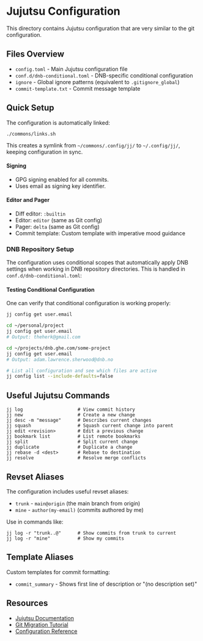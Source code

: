 # Jujutsu Configuration

This directory contains Jujutsu configuration that are very similar to the git configuration.

## Files Overview

- `config.toml` - Main Jujutsu configuration file
- `conf.d/dnb-conditional.toml` - DNB-specific conditional configuration
- `ignore` - Global ignore patterns (equivalent to `.gitignore_global`)
- `commit-template.txt` - Commit message template

## Quick Setup

The configuration is automatically linked:

```fish
./commons/links.sh
```

This creates a symlink from `~/commons/.config/jj/` to `~/.config/jj/`, keeping configuration in sync.

#### Signing

- GPG signing enabled for all commits.
- Uses email as signing key identifier.

#### Editor and Pager

- Diff editor: `:builtin`
- Editor: `editor` (same as Git config)
- Pager: `delta` (same as Git config)
- Commit template: Custom template with imperative mood guidance

### DNB Repository Setup

The configuration uses conditional scopes that automatically apply DNB settings when working in DNB repository directories. This is handled in `conf.d/dnb-conditional.toml`:

#### Testing Conditional Configuration

One can verify that conditional configuration is working properly:

```bash
jj config get user.email

cd ~/personal/project
jj config get user.email
# Output: theherk@gmail.com

cd ~/projects/dnb.ghe.com/some-project
jj config get user.email
# Output: adam.lawrence.sherwood@dnb.no

# List all configuration and see which files are active
jj config list --include-defaults=false
```

## Useful Jujutsu Commands

```fish
jj log                    # View commit history
jj new                    # Create a new change
jj desc -m "message"      # Describes current changes
jj squash                 # Squash current change into parent
jj edit <revision>        # Edit a previous change
jj bookmark list          # List remote bookmarks
jj split                  # Split current change
jj duplicate              # Duplicate a change
jj rebase -d <dest>       # Rebase to destination
jj resolve                # Resolve merge conflicts
```

## Revset Aliases

The configuration includes useful revset aliases:

- `trunk` - `main@origin` (the main branch from origin)
- `mine` - `author(my-email)` (commits authored by me)

Use in commands like:

```fish
jj log -r "trunk..@"      # Show commits from trunk to current
jj log -r "mine"          # Show my commits
```

## Template Aliases

Custom templates for commit formatting:

- `commit_summary` - Shows first line of description or "(no description set)"

## Resources

- [Jujutsu Documentation](https://github.com/martinvonz/jj/blob/main/docs/README.md)
- [Git Migration Tutorial](https://github.com/martinvonz/jj/blob/main/docs/git-compatibility.md)
- [Configuration Reference](https://github.com/martinvonz/jj/blob/main/docs/config.md)
